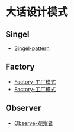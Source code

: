 大话设计模式
==================


Singel
--------
*  [Singel-pattern](singel-instance.md)

Factory
--------
*  [Factory-工厂模式](factory.md)
*  [Factory-工厂模式](factory.md)

Observer
--------
*  [Observe-观察者](observer.md)

